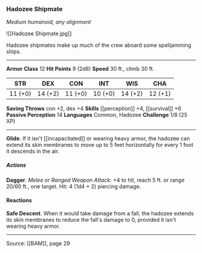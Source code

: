 ### Hadozee Shipmate
_Medium humanoid, any alignment_

![[Hadozee Shipmate.jpg]]

Hadozee shipmates make up much of the crew aboard some spelljamming ships.




---

**Armor Class** 12
**Hit Points** 9 (2d8)
**Speed** 30 ft., climb 30 ft.

| STR     | DEX     | CON     | INT     | WIS     | CHA     |
|---------|---------|---------|---------|---------|---------|
| 11 (+0) | 14 (+2) | 11 (+0) | 10 (+0) | 14 (+2) | 12 (+1) |

**Saving Throws** con +2, dex +4
**Skills** [[perception]] +4, [[survival]] +6
**Passive Perception** 14
**Languages** Common, Hadozee
**Challenge** 1/8 (25 XP)

---

**Glide**. If it isn't [[incapacitated]] or wearing heavy armor, the hadozee can extend its skin membranes to move up to 5 feet horizontally for every 1 foot it descends in the air.

##### Actions
**Dagger**. _Melee or Ranged Weapon Attack:_ +4 to hit, reach 5 ft. or range 20/60 ft., one target. Hit: 4 (1d4 + 2) piercing damage.

#### Reactions
**Safe Descent**. When it would take damage from a fall, the hadozee extends its skin membranes to reduce the fall's damage to 0, provided it isn't wearing heavy armor.


---

Source: [[BAM]], page 29